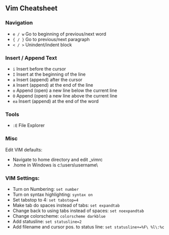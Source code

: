 ## Vim Cheatsheet
### Navigation
+ ```e / w``` Go to beginning of previous/next word
+ ```{ / }``` Go to previous/next paragraph
+ ```< / >``` Unindent/indent block
### Insert / Append Text
+ ```i``` Insert before the cursor
+ ```I``` Insert at the beginning of the line
+ ```a``` Insert (append) after the cursor
+ ```A``` Insert (append) at the end of the line
+ ```o``` Append (open) a new line below the current line
+ ```O``` Append (open) a new line above the current line
+ ```ea``` Insert (append) at the end of the word 
### Tools
+ ```:E``` File Explorer

### Misc
Edit VIM defaults:
+ Navigate to home directory and edit _vimrc
+ .home in Windows is c:\users\username\

### VIM Settings:
+ Turn on Numbering: ```set number```
+ Turn on syntax highlighting: ```syntax on```
+ Set tabstop to 4: ```set tabstop=4```
+ Make tab do spaces instead of tabs: ```set expandtab```
+ Change back to using tabs instead of spaces: ```set noexpandtab```
+ Change colorscheme: ```colorscheme darkblue```
+ Add statusline: ```set statusline=2```
+ Add filename and cursor pos. to status line: ```set statusline+=%F\ %l\:%c```
